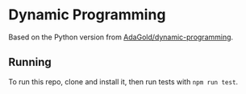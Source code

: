 # Dynamic Programming
Based on the Python version from [AdaGold/dynamic-programming](https://github.com/AdaGold/dynamic-programming).

## Running 
To run this repo, clone and install it, then run tests with `npm run test`.
